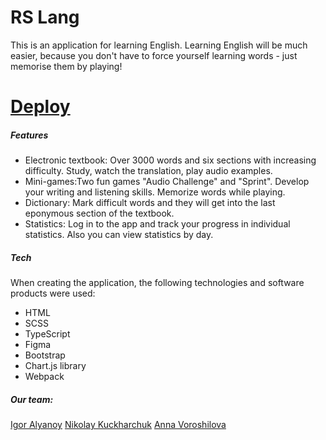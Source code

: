 # RS Lang

This is an application for learning English.
Learning English will be much easier, because you don't have to force yourself learning words - just memorise them by playing!

# [Deploy](https://nick1091.github.io/rslang/)

##### Features

- Electronic textbook: Over 3000 words and six sections with increasing difficulty. Study, watch the translation, play audio examples.
- Mini-games:Two fun games "Audio Challenge" and "Sprint". Develop your writing and listening skills. Memorize words while playing.
- Dictionary: Mark difficult words and they will get into the last eponymous section of the textbook.
- Statistics: Log in to the app and track your progress in individual statistics. Also you can view statistics by day.

##### Tech

When creating the application, the following technologies and software products were used:

- HTML
- SCSS
- TypeScript
- Figma
- Bootstrap
- Chart.js library
- Webpack

##### Our team:

[Igor Alyanoy](https://github.com/alyanoyigor)
[Nikolaу Kuckharchuk](https://github.com/nick1091)
[Anna Voroshilova](https://github.com/VoroshilovaAV)
